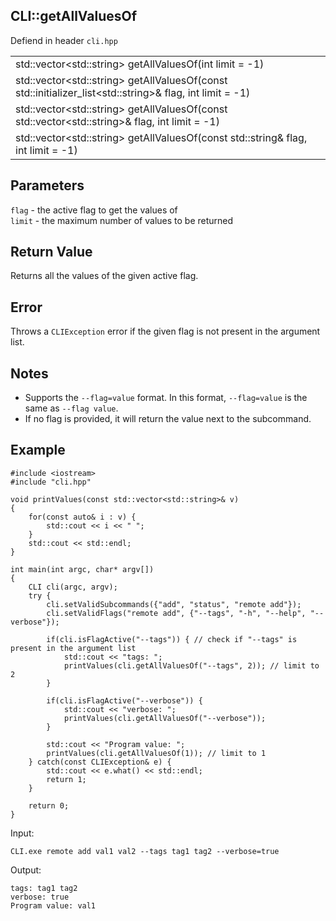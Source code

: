 ## CLI::getAllValuesOf
Defiend in header `cli.hpp`

| |
| --- |
| std::vector\<std::string> getAllValuesOf(int limit = -1) |
| std::vector\<std::string> getAllValuesOf(const std::initializer_list\<std::string>& flag, int limit = -1) |
| std::vector\<std::string> getAllValuesOf(const std::vector\<std::string>& flag, int limit = -1) |
| std::vector\<std::string> getAllValuesOf(const std::string& flag, int limit = -1) |

## Parameters
`flag` - the active flag to get the values of \
`limit` - the maximum number of values to be returned

## Return Value
Returns all the values of the given active flag.

## Error
Throws a `CLIException` error if the given flag is not present in the argument list.

## Notes
- Supports the `--flag=value` format. In this format, `--flag=value` is the same as `--flag value`.
- If no flag is provided, it will return the value next to the subcommand.

## Example
```
#include <iostream>
#include "cli.hpp"

void printValues(const std::vector<std::string>& v)
{
    for(const auto& i : v) {
        std::cout << i << " ";
    }
    std::cout << std::endl;
}

int main(int argc, char* argv[])
{
    CLI cli(argc, argv);
    try {
        cli.setValidSubcommands({"add", "status", "remote add"});
        cli.setValidFlags("remote add", {"--tags", "-h", "--help", "--verbose"});

        if(cli.isFlagActive("--tags")) { // check if "--tags" is present in the argument list
            std::cout << "tags: "; 
            printValues(cli.getAllValuesOf("--tags", 2)); // limit to 2
        }

        if(cli.isFlagActive("--verbose")) {
            std::cout << "verbose: ";
            printValues(cli.getAllValuesOf("--verbose"));
        }

        std::cout << "Program value: ";
        printValues(cli.getAllValuesOf(1)); // limit to 1
    } catch(const CLIException& e) {
        std::cout << e.what() << std::endl;
        return 1;
    }

    return 0;
}
```

Input:
```
CLI.exe remote add val1 val2 --tags tag1 tag2 --verbose=true
```

Output:
```
tags: tag1 tag2 
verbose: true
Program value: val1
```